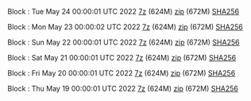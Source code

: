 Block : Tue May 24 00:00:01 UTC 2022 [7z](https://transfer.sh/mzAoKF/bootstrap.dat.20220524.7z) (624M) [zip](https://transfer.sh/c4uxjt/bootstrap.dat.20220524.zip) (672M) [SHA256](https://transfer.sh/HxgYMe/sha256.txt)

Block : Mon May 23 00:00:02 UTC 2022 [7z](https://transfer.sh/cDojz4/bootstrap.dat.20220523.7z) (624M) [zip](https://transfer.sh/0koelf/bootstrap.dat.20220523.zip) (672M) [SHA256](https://transfer.sh/mQHJ0H/sha256.txt)

Block : Sun May 22 00:00:01 UTC 2022 [7z](https://transfer.sh/u6ovKs/bootstrap.dat.20220522.7z) (624M) [zip](https://transfer.sh/YvMwRT/bootstrap.dat.20220522.zip) (672M) [SHA256](https://transfer.sh/cwAUDU/sha256.txt)

Block : Sat May 21 00:00:01 UTC 2022 [7z](https://transfer.sh/GTbhg6/bootstrap.dat.20220521.7z) (624M) [zip](https://transfer.sh/SYXEPF/bootstrap.dat.20220521.zip) (672M) [SHA256](https://transfer.sh/9pYVol/sha256.txt)

Block : Fri May 20 00:00:01 UTC 2022 [7z]() (624M) [zip]() (672M) [SHA256]()

Block : Thu May 19 00:00:01 UTC 2022 [7z](https://transfer.sh/1Mr174/bootstrap.dat.20220519.7z) (624M) [zip](https://transfer.sh/PUnW46/bootstrap.dat.20220519.zip) (672M) [SHA256](https://transfer.sh/qlDY5I/sha256.txt)
